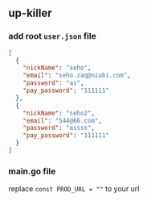 ## up-killer

### add root `user.json` file

```json
[
  {
    "nickName": "seho",
    "email": "seho.zaq@niubi.com",
    "password": "as",
    "pay_password": "111111"
  },
  {
    "nickName": "seho2",
    "email": "544@66.com",
    "password": "assss",
    "pay_password": "111111"
  }
]

```

### main.go file

replace `const PROD_URL = ""` to your url
